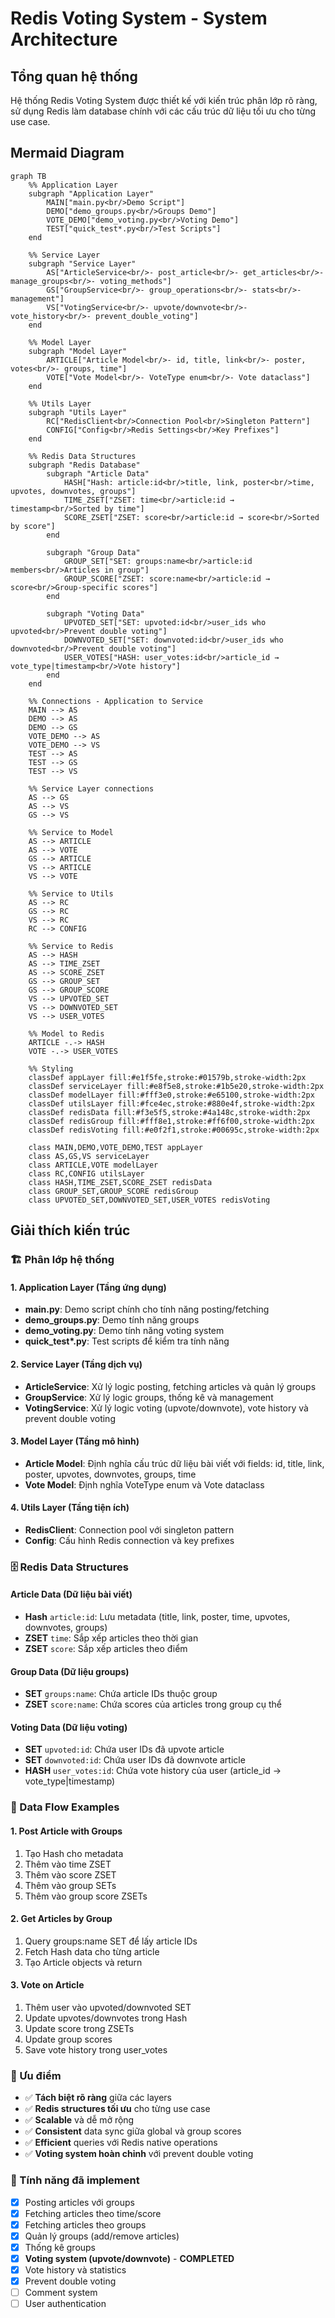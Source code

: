 # Redis Voting System - System Architecture

## Tổng quan hệ thống

Hệ thống Redis Voting System được thiết kế với kiến trúc phân lớp rõ ràng, sử dụng Redis làm database chính với các cấu trúc dữ liệu tối ưu cho từng use case.

## Mermaid Diagram

```mermaid
graph TB
    %% Application Layer
    subgraph "Application Layer"
        MAIN["main.py<br/>Demo Script"]
        DEMO["demo_groups.py<br/>Groups Demo"]
        VOTE_DEMO["demo_voting.py<br/>Voting Demo"]
        TEST["quick_test*.py<br/>Test Scripts"]
    end

    %% Service Layer
    subgraph "Service Layer"
        AS["ArticleService<br/>- post_article<br/>- get_articles<br/>- manage_groups<br/>- voting_methods"]
        GS["GroupService<br/>- group_operations<br/>- stats<br/>- management"]
        VS["VotingService<br/>- upvote/downvote<br/>- vote_history<br/>- prevent_double_voting"]
    end

    %% Model Layer
    subgraph "Model Layer"
        ARTICLE["Article Model<br/>- id, title, link<br/>- poster, votes<br/>- groups, time"]
        VOTE["Vote Model<br/>- VoteType enum<br/>- Vote dataclass"]
    end

    %% Utils Layer
    subgraph "Utils Layer"
        RC["RedisClient<br/>Connection Pool<br/>Singleton Pattern"]
        CONFIG["Config<br/>Redis Settings<br/>Key Prefixes"]
    end

    %% Redis Data Structures
    subgraph "Redis Database"
        subgraph "Article Data"
            HASH["Hash: article:id<br/>title, link, poster<br/>time, upvotes, downvotes, groups"]
            TIME_ZSET["ZSET: time<br/>article:id → timestamp<br/>Sorted by time"]
            SCORE_ZSET["ZSET: score<br/>article:id → score<br/>Sorted by score"]
        end

        subgraph "Group Data"
            GROUP_SET["SET: groups:name<br/>article:id members<br/>Articles in group"]
            GROUP_SCORE["ZSET: score:name<br/>article:id → score<br/>Group-specific scores"]
        end

        subgraph "Voting Data"
            UPVOTED_SET["SET: upvoted:id<br/>user_ids who upvoted<br/>Prevent double voting"]
            DOWNVOTED_SET["SET: downvoted:id<br/>user_ids who downvoted<br/>Prevent double voting"]
            USER_VOTES["HASH: user_votes:id<br/>article_id → vote_type|timestamp<br/>Vote history"]
        end
    end

    %% Connections - Application to Service
    MAIN --> AS
    DEMO --> AS
    DEMO --> GS
    VOTE_DEMO --> AS
    VOTE_DEMO --> VS
    TEST --> AS
    TEST --> GS
    TEST --> VS

    %% Service Layer connections
    AS --> GS
    AS --> VS
    GS --> VS

    %% Service to Model
    AS --> ARTICLE
    AS --> VOTE
    GS --> ARTICLE
    VS --> ARTICLE
    VS --> VOTE

    %% Service to Utils
    AS --> RC
    GS --> RC
    VS --> RC
    RC --> CONFIG

    %% Service to Redis
    AS --> HASH
    AS --> TIME_ZSET
    AS --> SCORE_ZSET
    GS --> GROUP_SET
    GS --> GROUP_SCORE
    VS --> UPVOTED_SET
    VS --> DOWNVOTED_SET
    VS --> USER_VOTES

    %% Model to Redis
    ARTICLE -.-> HASH
    VOTE -.-> USER_VOTES

    %% Styling
    classDef appLayer fill:#e1f5fe,stroke:#01579b,stroke-width:2px
    classDef serviceLayer fill:#e8f5e8,stroke:#1b5e20,stroke-width:2px
    classDef modelLayer fill:#fff3e0,stroke:#e65100,stroke-width:2px
    classDef utilsLayer fill:#fce4ec,stroke:#880e4f,stroke-width:2px
    classDef redisData fill:#f3e5f5,stroke:#4a148c,stroke-width:2px
    classDef redisGroup fill:#fff8e1,stroke:#ff6f00,stroke-width:2px
    classDef redisVoting fill:#e0f2f1,stroke:#00695c,stroke-width:2px

    class MAIN,DEMO,VOTE_DEMO,TEST appLayer
    class AS,GS,VS serviceLayer
    class ARTICLE,VOTE modelLayer
    class RC,CONFIG utilsLayer
    class HASH,TIME_ZSET,SCORE_ZSET redisData
    class GROUP_SET,GROUP_SCORE redisGroup
    class UPVOTED_SET,DOWNVOTED_SET,USER_VOTES redisVoting
```

## Giải thích kiến trúc

### 🏗️ Phân lớp hệ thống

#### 1. Application Layer (Tầng ứng dụng)

- **main.py**: Demo script chính cho tính năng posting/fetching
- **demo_groups.py**: Demo tính năng groups
- **demo_voting.py**: Demo tính năng voting system
- **quick_test\*.py**: Test scripts để kiểm tra tính năng

#### 2. Service Layer (Tầng dịch vụ)

- **ArticleService**: Xử lý logic posting, fetching articles và quản lý groups
- **GroupService**: Xử lý logic groups, thống kê và management
- **VotingService**: Xử lý logic voting (upvote/downvote), vote history và prevent double voting

#### 3. Model Layer (Tầng mô hình)

- **Article Model**: Định nghĩa cấu trúc dữ liệu bài viết với fields: id, title, link, poster, upvotes, downvotes, groups, time
- **Vote Model**: Định nghĩa VoteType enum và Vote dataclass

#### 4. Utils Layer (Tầng tiện ích)

- **RedisClient**: Connection pool với singleton pattern
- **Config**: Cấu hình Redis connection và key prefixes

### 🗄️ Redis Data Structures

#### Article Data (Dữ liệu bài viết)

- **Hash** `article:id`: Lưu metadata (title, link, poster, time, upvotes, downvotes, groups)
- **ZSET** `time`: Sắp xếp articles theo thời gian
- **ZSET** `score`: Sắp xếp articles theo điểm

#### Group Data (Dữ liệu groups)

- **SET** `groups:name`: Chứa article IDs thuộc group
- **ZSET** `score:name`: Chứa scores của articles trong group cụ thể

#### Voting Data (Dữ liệu voting)

- **SET** `upvoted:id`: Chứa user IDs đã upvote article
- **SET** `downvoted:id`: Chứa user IDs đã downvote article
- **HASH** `user_votes:id`: Chứa vote history của user (article_id → vote_type|timestamp)

### 🔄 Data Flow Examples

#### 1. Post Article with Groups

1. Tạo Hash cho metadata
2. Thêm vào time ZSET
3. Thêm vào score ZSET
4. Thêm vào group SETs
5. Thêm vào group score ZSETs

#### 2. Get Articles by Group

1. Query groups:name SET để lấy article IDs
2. Fetch Hash data cho từng article
3. Tạo Article objects và return

#### 3. Vote on Article

1. Thêm user vào upvoted/downvoted SET
2. Update upvotes/downvotes trong Hash
3. Update score trong ZSETs
4. Update group scores
5. Save vote history trong user_votes

### 🎯 Ưu điểm

- ✅ **Tách biệt rõ ràng** giữa các layers
- ✅ **Redis structures tối ưu** cho từng use case
- ✅ **Scalable** và dễ mở rộng
- ✅ **Consistent** data sync giữa global và group scores
- ✅ **Efficient** queries với Redis native operations
- ✅ **Voting system hoàn chỉnh** với prevent double voting

### 🚀 Tính năng đã implement

- [x] Posting articles với groups
- [x] Fetching articles theo time/score
- [x] Fetching articles theo groups
- [x] Quản lý groups (add/remove articles)
- [x] Thống kê groups
- [x] **Voting system (upvote/downvote)** - **COMPLETED**
- [x] Vote history và statistics
- [x] Prevent double voting
- [ ] Comment system
- [ ] User authentication
